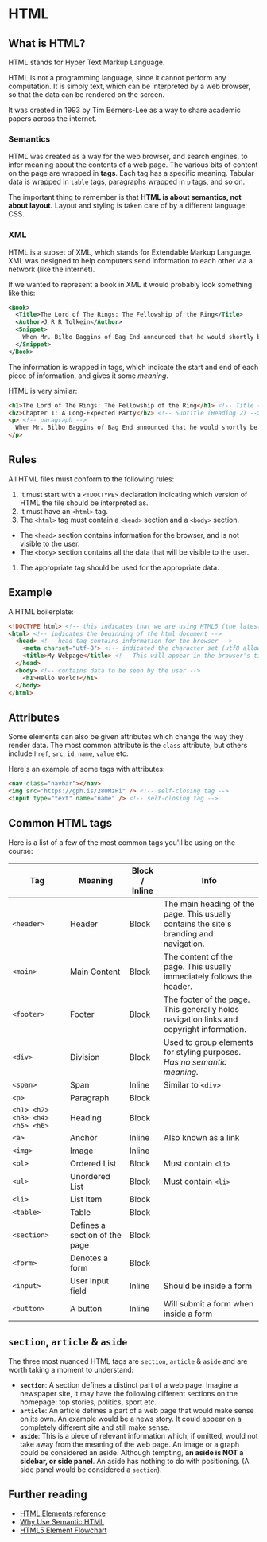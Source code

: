 # HTML

## What is HTML?

HTML stands for Hyper Text Markup Language.

HTML is not a programming language, since it cannot perform any computation. It is simply text, which can be interpreted by a web browser, so that the data can be rendered on the screen.

It was created in 1993 by Tim Berners-Lee as a way to share academic papers across the internet.

### Semantics

HTML was created as a way for the web browser, and search engines, to infer meaning about the contents of a web page. The various bits of content on the page are wrapped in **tags**. Each tag has a specific meaning. Tabular data is wrapped in `table` tags, paragraphs wrapped in `p` tags, and so on.

The important thing to remember is that **HTML is about semantics, not about layout.** Layout and styling is taken care of by a different language: CSS.

### XML

HTML is a subset of XML, which stands for Extendable Markup Language. XML was designed to help computers send information to each other via a network (like the internet).

If we wanted to represent a book in XML it would probably look something like this:

```xml
<Book>
  <Title>The Lord of The Rings: The Fellowship of the Ring</Title>
  <Author>J R R Tolkein</Author>
  <Snippet>
    When Mr. Bilbo Baggins of Bag End announced that he would shortly be celebrating his eleventy-first birthday with a party of special magnificence, there was much talk and excitement in Hobbiton.
  </Snippet>
</Book>
```

The information is wrapped in tags, which indicate the start and end of each piece of information, and gives it some _meaning_.

HTML is very similar:

```html
<h1>The Lord of The Rings: The Fellowship of the Ring</h1> <!-- Title (Heading 1) -->
<h2>Chapter 1: A Long-Expected Party</h2> <!-- Subtitle (Heading 2) -->
<p> <!-- paragraph -->
  When Mr. Bilbo Baggins of Bag End announced that he would shortly be celebrating his eleventy-first birthday with a party of special magnificence, there was much talk and excitement in Hobbiton.
</p>
```

## Rules

All HTML files must conform to the following rules:

1. It must start with a `<!DOCTYPE>` declaration indicating which version of HTML the file should be interpreted as.
1. It must have an `<html>` tag.
1. The `<html>` tag must contain a `<head>` section and a `<body>` section.
  * The `<head>` section contains information for the browser, and is not visible to the user.
  * The `<body>` section contains all the data that will be visible to the user.
1. The appropriate tag should be used for the appropriate data.

## Example

A HTML boilerplate:

```html
<!DOCTYPE html> <!-- this indicates that we are using HTML5 (the latest version of HTML)-->
<html> <!-- indicates the beginning of the html document -->
  <head> <!-- head tag contains information for the browser -->
    <meta charset="utf-8"> <!-- indicated the character set (utf8 allows emoji characters...) -->
    <title>My Webpage</title> <!-- This will appear in the browser's title bar or tab -->
  </head>
  <body> <!-- contains data to be seen by the user -->
    <h1>Hello World!</h1>
  </body>
</html>
```

## Attributes

Some elements can also be given attributes which change the way they render data. The most common attribute is the `class` attribute, but others include `href`, `src`, `id`, `name`, `value` etc.

Here's an example of some tags with attributes:

```html
<nav class="navbar"></nav>
<img src="https://gph.is/28UMzPi" /> <!-- self-closing tag -->
<input type="text" name="name" /> <!-- self-closing tag -->
```

## Common HTML tags

Here is a list of a few of the most common tags you'll be using on the course:

| Tag | Meaning | Block / Inline | Info |
|-----|---------|----------------|------|
| `<header>` | Header | Block | The main heading of the page. This usually contains the site's branding and navigation. |
| `<main>` | Main Content | Block | The content of the page. This usually immediately follows the header. |
| `<footer>` | Footer | Block | The footer of the page. This generally holds navigation links and copyright information. |
| `<div>` | Division  | Block | Used to group elements for styling purposes. _Has no semantic meaning._ |
| `<span>` | Span | Inline | Similar to `<div>` |
| `<p>` | Paragraph | Block |  |
| `<h1> <h2> <h3> <h4> <h5> <h6>` | Heading | Block |  |
| `<a>` | Anchor | Inline | Also known as a link |
| `<img>` | Image | Inline |  |
| `<ol>` | Ordered List | Block | Must contain `<li>` |
| `<ul>` | Unordered List | Block | Must contain `<li>` |
| `<li>` | List Item | Block |  |
| `<table>` | Table | Block |  |
| `<section>` | Defines a section of the page | Block |  |
| `<form>` | Denotes a form | Block |  |
| `<input>` | User input field | Inline | Should be inside a form |
| `<button>` | A button | Inline | Will submit a form when inside a form |

## `section`, `article` & `aside`

The three most nuanced HTML tags are `section`, `article` & `aside` and are worth taking a moment to understand:

- **`section`**: A section defines a distinct part of a web page. Imagine a newspaper site, it may have the following different sections on the homepage: top stories, politics, sport etc.
- **`article`**: An article defines a part of a web page that would make sense on its own. An example would be a news story. It could appear on a completely different site and still make sense.
- **`aside`**: This is a piece of relevant information which, if omitted, would not take away from the meaning of the web page. An image or a graph could be considered an aside. Although tempting, **an aside is NOT a sidebar, or side panel**. An aside has nothing to do with positioning. (A side panel would be considered a `section`).

## Further reading

* [HTML Elements reference](https://developer.mozilla.org/en-US/docs/Web/HTML/Element)
* [Why Use Semantic HTML](https://www.thoughtco.com/why-use-semantic-html-3468271)
* [HTML5 Element Flowchart](http://html5doctor.com/downloads/h5d-sectioning-flowchart.pdf)
